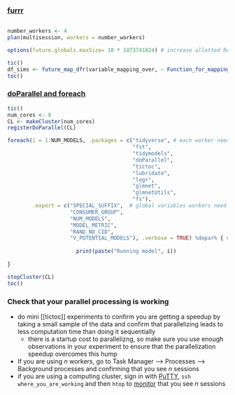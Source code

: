 ### [furrr](https://furrr.futureverse.org/)

```R

number_workers <- 4
plan(multisession, workers = number_workers)

options(future.globals.maxSize= 10 * 1073741824) # increase allotted RAM

tic()
df_sims <- future_map_dfr(variable_mapping_over, ~ Function_for_mapping(.)) %>%
toc()

```

### [doParallel and foreach](https://cran.r-project.org/web/packages/doParallel/vignettes/gettingstartedParallel.pdf)

```R
tic()
num_cores <- 8
CL <- makeCluster(num_cores)
registerDoParallel(CL)

foreach(i = 1:NUM_MODELS, .packages = c("tidyverse", # each worker needs access to packages
                                        "fst",
                                        "tidymodels",
                                        "doParallel",
                                        "tictoc",
                                        "lubridate",
                                        "logr",
                                        "glmnet",
                                        "glmnetUtils",
                                        "fs"), 
        .export = c("SPECIAL_SUFFIX",  # global variables workers need access to
                    "CONSUMER_GROUP",
                    "NUM_MODELS",
                    "MODEL_METRIC",
                    "RAND_NO_CID",
                    "V_POTENTIAL_MODELS"), .verbose = TRUE) %dopar% { # change to %do% for sequential loop
                      
                      print(paste("Running model", i))
   
}

stopCluster(CL)
toc()
```

### Check that your parallel processing is working

- do mini [[tictoc]] experiments to confirm you are getting a speedup by taking a small sample of the data and confirm that parallelizing leads to less computation time than doing it sequentially
	- there is a startup cost to parallelizng, so make sure you use enough observations in your experiment to ensure that the parallelization speedup overcomes this hump
- If you are using *n* workers,  go to Task Manager --> Processes --> Background processes and confirming that you see *n* sessions
- if you are using a computing cluster, sign in with [PuTTY](https://www.ssh.com/academy/ssh/putty/download), `ssh where_you_are_working` and then `htop` to [monitor](https://support.cloudways.com/en/articles/5120765-how-to-monitor-system-processes-using-htop-command#:~:text=The%20htop%20is%20a%20command,different%20sections%20one%20by%20one.) that you see *n* sessions